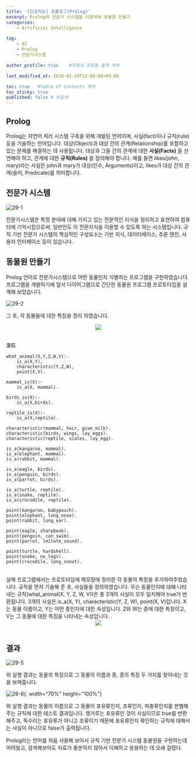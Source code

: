 ```yaml
---
title: '[인공지능] 프롤로그(Prolog)' 
excerpt: Prolog와 전문가 시스템을 이용하여 동물원 만들기
categories:
    - Artificial Intelligence

tag:
    - AI
    - Prolog
    - 전문가시스템

author_profile: true    #작성자 프로필 출력 여부

last_modified_at: 2020-01-29T13:00:00+09:00

toc: true   #Table Of Contents 목차 
toc_sticky: true
published: false # 비공개 
---
```


## Prolog
Prolog는 자연어 처리 시스템 구축을 위해 개발된 언어이며, 사실(fact)이나 규칙(rule) 등을 기술하는 언어입니다. 대상(Object)과 대상 간의 관계(Relationship)를 포함하고 있는 문제를 해결하는 데 사용됩니다. 대상과 그들 간의 관계에 대한 __사실(Facts)__ 을 선언해야 하고, 관계에 대한 __규칙(Rules)__ 을 정의해야 합니다. 예를 들면 likes(john, mary)라는 사실은 john과 mary가 대상(인수, Arguments)이고, likes가 대상 간의 관계(술어, Predicate)를 의미합니다.

## 전문가 시스템

![29-1](/assets/img/29-1.png)

전문가시스템은 특정 분야에 대해 가지고 있는 전문적인 지식을 정리하고 표현하여 컴퓨터에 기억시킴으로써, 일반인도 이 전문지식을 이용할 수 있도록 하는 시스템입니다. 규칙 기반 전문가 시스템의 핵심적인 구성요소는 기반 지식, 데이터베이스, 추론 엔진, 사용자 인터페이스 등이 있습니다. 

## 동물원 만들기
Prolog 언어로 전문가시스템으로 어떤 동물인지 식별하는 프로그램을 구현하였습니다. 프로그램을 개발하기에 앞서 다이어그램으로 간단한 동물원 프로그램 프로토타입을 설계해 보았습니다. 
<br>

![29-2](/assets/img/29-2.png)

그 후, 각 동물들에 대한 특징을 정리 하였습니다.
<br>

<center><img src="/assets/img/29-3.png"></center>

<br>

__코드__
```
what_animal(X,Y,Z,W,V):-
    is_a(X,Y),
    characteristic(Y,Z,W),
    point(X,V).

mammal_is(X):-
    is_a(X, mammal).

birds_is(X):-
    is_a(X,birds).

reptile_is(X):-
    is_a(X,reptile).

characteristic(mammal, hair, give_milk).
characteristic(birds, wings, lay_eggs).
characteristic(reptile, scales, lay_egg).

is_a(kangaroo, mammal).
is_a(elephant, mammal).
is_a(rabbit, mammal).

is_a(eagle, birds).
is_a(penguin, birds).
is_a(parrot, birds).

is_a(turtle, reptile).
is_a(snake, reptile).
is_a(crocodile, reptile).

point(kangaroo, babypouch).
point(elephant, long_nose).
point(rabbit, long_ear).

point(eagle, sharpbeak).
point(penguin, can_swim).
point(parrot, lmitate_sound).

point(turtle, hardshell).
point(snake, no_legs).
point(crocodile, long_snout).
```
<br>
실제 프로그램에서는 프로토타입에 메모장에 정리한 각 동물의 특징을 추가하여주었습니다. 규칙을 먼저 기술해 준 후, 사실들을 정의하였습니다. 
무슨 동물인지에 대해 나타내는 규칙(what_animal(X, Y, Z, W, V))은 총 3개의 사실이 모두 일치해야 true가 반환됩니다.
3개의 사실은 is_a(X, Y), characteristic(Y, Z, W), point(X, V)입니다. X는 동물 이름이고, Y는 어떤 종인지에 대한 속성입니다. Z와 W는 종에 대한 특징이고, V는 그 동물에 대한 특징을 나타내는 속성입니다. 
<br>

<center><img src="/assets/img/29-4.png"></center>
<br>

## 결과

![29-5](/assets/img/29-5.png)

위 실행 결과는 동물의 특징으로 그 동물의 이름과 종, 종의 특징 두 가지를 찾아내는 것을 보여줍니다. 


![29-6](/assets/img/29-6.png){: width="70%" height="100%"}

위 실행 결과는 동물의 이름으로 그 동물이 포유류인지, 조류인지, 파충류인지를 판별해주는 규칙에 대한 테스트 결과입니다. 캥거루는 포유류인 것이 사실이므로 true를 반환해주고, 독수리는 포유류가 아니고 조류이기 때문에 포유류인지 확인하는 규칙에 대해서는 사실이 아니므로 false가 출력됩니다. 

Prolog라는 언어를 처음 사용해 보아서 규칙 기반 전문가 시스템 동물원을 구현하는데 어려웠고, 검색해보아도 자료가 충분하지 않아서 이해하고 응용하는 데 오래 걸렸다.